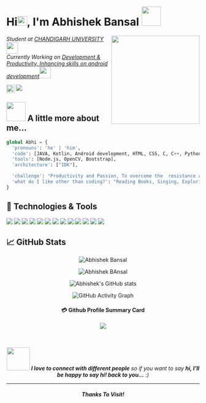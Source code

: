 <h1> Hi<img src="https://giphy.com/gifs/art-animation-hello-26xBwdIuRJiAIqHwA" height="25px">, I'm Abhishek Bansal <img src="https://media.giphy.com/media/u2pmTWUi0MXjyrMaVj/giphy.gif" width="50"></h1>
<img align='right' src="Final Edits_ Faking It - Chris Cannon.gif" width="230">
<p><em>Student at <a href="https://www.cuchd.in/">CHANDIGARH UNIVERSITY</a><img src="https://media2.giphy.com/media/r1kWjDT4qfR07zAkxj/giphy.gif?cid=ecf05e47q75x7p9q847d4btc3zxqqmppe8gn7jj2j3sajwtk&rid=giphy.gif&ct=s" width="30"></br>Currently Working on <a href="#">Development & Productivity, Inhancing skills on android development</a><img src="https://media.giphy.com/media/gjrYDwbjnK8x36xZIO/giphy.gif" width="30"> 
</em></p>

<a href="https://www.linkedin.com/in/aman-chaturvedi-0509601bb/">
  <img align="left" alt="Aman Chaturvedi's LinkedIN" width="22px" src="https://raw.githubusercontent.com/peterthehan/peterthehan/master/assets/linkedin.svg" />
</a>


![](https://visitor-badge.glitch.me/badge?page_id=AmanChaturvedi24)


## <img src="https://media.giphy.com/media/VgCDAzcKvsR6OM0uWg/giphy.gif" width="50"> A little more about me...  

```python
global Abhi = {
  'pronouns': 'he' | 'him',
  'code': [JAVA, Kotlin, Android development, HTML, CSS, C, C++, Python],
  'tools': [Node.js, OpenCV, Bootstrap],
  'architecture': ["IDK"],

  'challenge': "Productivity and Passion, To overcome the  resistance and drag of society"
  'what do I like other than coding?': "Reading Books, Singing, Exploring, Taking-challenges"
}
```

## 🔧 Technologies & Tools
![](https://img.shields.io/badge/OS-Linux-informational?style=flat&logo=linux&logoColor=white&color=2bbc8a)
![](https://img.shields.io/badge/Editor-IntelliJ_IDEA-informational?style=flat&logo=intellij-idea&logoColor=white&color=2bbc8a)
![](https://img.shields.io/badge/Editor-Android_Studio-informational?style=flat&logo=android-studio&logoColor=white&color=2bbc8a)
![](https://img.shields.io/badge/Code-Python-informational?style=flat&logo=python&logoColor=white&color=2bbc8a)
![](https://img.shields.io/badge/Code-JavaScript-informational?style=flat&logo=javascript&logoColor=white&color=2bbc8a)
![](https://img.shields.io/badge/Tools-GitHub-informational?style=flat&logo=github&logoColor=white&color=2bbc8a)
![](https://img.shields.io/badge/Code-c++-informational?style=flat&logo=c&logoColor=white&color=2bbc8a)
![](https://img.shields.io/badge/Code-java-informational?style=flat&logo=java&logoColor=white&color=2bbc8a)
![](https://img.shields.io/badge/Framework-React-informational?style=flat&logo=React&logoColor=white&color=2bbc8a)
![](https://img.shields.io/badge/Framework-THREE.JS-informational?style=flat&logo=THREE.JS&logoColor=white&color=2bbc8a)
![](https://img.shields.io/badge/Framework-Vanilla.JS-informational?style=flat&logo=Vanilla.JS&logoColor=white&color=2bbc8a)
![](https://img.shields.io/badge/HTML-E34F26?&style=flat&logo=html5&logoColor=white&color=2bbc8a)
![](https://img.shields.io/badge/CSS-1572B6?&style=flat&logo=css3&logoColor=white&color=2bbc8a)

## &#x1f4c8; GitHub Stats
 <div align="center">

<p><img src="https://github-readme-stats.vercel.app/api/top-langs?username=abhishekbansal276&show_icons=true&locale=en&layout=compact&theme=radical" alt="Abhishek Bansal" /></p>

 <p><img src="https://github-readme-streak-stats.herokuapp.com/?user=abhishekbansal276&theme=radical" alt="Abhishek BAnsal" /></p>


[Themes]: <> (dark, radical, merko, gruvbox, tokyonight, onedark, cobalt, synthwave, highcontrast, dracula)
  
![Abhishek's GitHub stats](https://github-readme-stats.vercel.app/api/?username=abhibansal276&show_icons=true&title_color=fff&icon_color=79ff97&text_color=9f9f9f&bg_color=151515)

![GitHub Activity Graph](https://activity-graph.herokuapp.com/graph?username=abhibansal276&bg_color=000000&color=4fff67&line=4fff67&point=ffffff&area=true&hide_border=true)  
#### 💳 Github Profile Summary Card
<p align="center">
  <img src="https://github-profile-summary-cards.vercel.app/api/cards/profile-details?username=abhishekbansal276&theme=radical"/>
</p>

<br />
<br />
<img src="https://media.giphy.com/media/xUOwGiewfQAm3tcIA8/giphy.gif" width="60"> <em><b>I love to connect with different people</b> so if you want to say <b>hi, I'll be happy to say hi! back to you...</b> :)</em>

---

#### _Thanks To Visit!_
